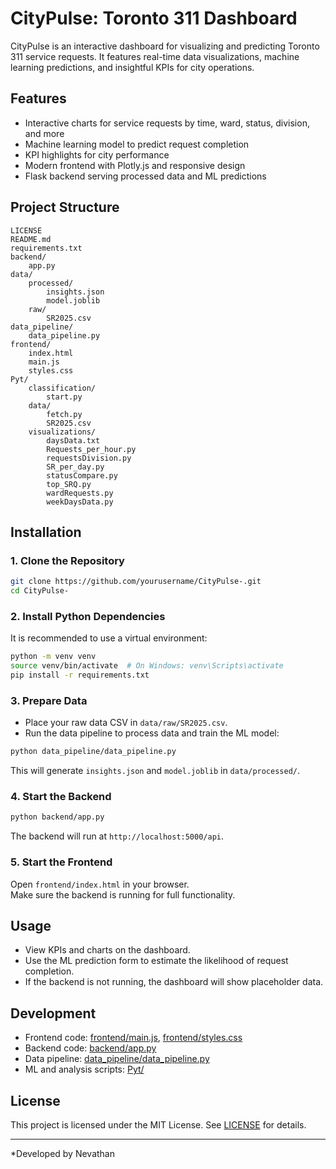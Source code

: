 # CityPulse: Toronto 311 Dashboard

CityPulse is an interactive dashboard for visualizing and predicting Toronto 311 service requests. It features real-time data visualizations, machine learning predictions, and insightful KPIs for city operations.

## Features

- Interactive charts for service requests by time, ward, status, division, and more
- Machine learning model to predict request completion
- KPI highlights for city performance
- Modern frontend with Plotly.js and responsive design
- Flask backend serving processed data and ML predictions

## Project Structure

```
LICENSE
README.md
requirements.txt
backend/
    app.py
data/
    processed/
        insights.json
        model.joblib
    raw/
        SR2025.csv
data_pipeline/
    data_pipeline.py
frontend/
    index.html
    main.js
    styles.css
Pyt/
    classification/
        start.py
    data/
        fetch.py
        SR2025.csv
    visualizations/
        daysData.txt
        Requests_per_hour.py
        requestsDivision.py
        SR_per_day.py
        statusCompare.py
        top_SRQ.py
        wardRequests.py
        weekDaysData.py
```

## Installation

### 1. Clone the Repository

```sh
git clone https://github.com/yourusername/CityPulse-.git
cd CityPulse-
```

### 2. Install Python Dependencies

It is recommended to use a virtual environment:

```sh
python -m venv venv
source venv/bin/activate  # On Windows: venv\Scripts\activate
pip install -r requirements.txt
```

### 3. Prepare Data

- Place your raw data CSV in `data/raw/SR2025.csv`.
- Run the data pipeline to process data and train the ML model:

```sh
python data_pipeline/data_pipeline.py
```

This will generate `insights.json` and `model.joblib` in `data/processed/`.

### 4. Start the Backend

```sh
python backend/app.py
```

The backend will run at `http://localhost:5000/api`.

### 5. Start the Frontend

Open `frontend/index.html` in your browser.  
Make sure the backend is running for full functionality.

## Usage

- View KPIs and charts on the dashboard.
- Use the ML prediction form to estimate the likelihood of request completion.
- If the backend is not running, the dashboard will show placeholder data.

## Development

- Frontend code: [frontend/main.js](frontend/main.js), [frontend/styles.css](frontend/styles.css)
- Backend code: [backend/app.py](backend/app.py)
- Data pipeline: [data_pipeline/data_pipeline.py](data_pipeline/data_pipeline.py)
- ML and analysis scripts: [Pyt/](Pyt/)

## License

This project is licensed under the MIT License. See [LICENSE](LICENSE) for details.

---

*Developed by Nevathan
